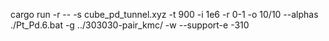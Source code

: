 cargo run -r -- -s cube_pd_tunnel.xyz -t 900  -i 1e6 -r 0-1  -o 10/10 --alphas ./Pt_Pd.6.bat  -g ../303030-pair_kmc/ -w --support-e -310
